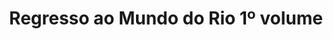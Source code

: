 ---
Numero: 340
title: Regresso ao Mundo do Rio 1º volume
Autor: Philip José Farmer
Co-autor: 
Ano-de-Publicacao: 1985
Titulo-original: The Gods of Riverworld
Tradutor: Eurico da Fonseca
Co-tradutor: 
Ano-de-edicao: 1983
alias: Philip-Jose-Farmer
Autor2-alias: 
Tradutor1-alias: Eurico-da-Fonseca
Tradutor2-alias: 
Titulo-link: 340-Regresso-ao-Mundo-do-Rio-1-volume
Capa: António Pedro
pags: 199
Capa-link: Antonio-Pedro
---